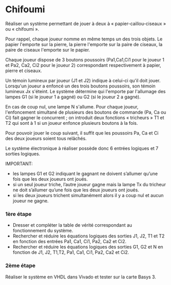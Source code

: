# Chifoumi

Réaliser un système permettant de jouer à deux à « papier-caillou-ciseaux » ou « chifoumi ».

Pour rappel, chaque joueur nomme en même temps un des trois objets. Le papier l'emporte sur la pierre, la pierre l'emporte sur la paire de ciseaux, la paire de ciseaux l'emporte sur le papier.

Chaque joueur dispose de 3 boutons poussoirs (Pa1,Ca1,Ci1 pour le joueur 1 et Pa2, Ca2, Ci2 pour le joueur 2) correspondant respectivement à papier, pierre et ciseaux.

Un témoin lumineux par joueur (J1 et J2) indique à celui-ci qu'il doit jouer. Lorsqu'un joueur a enfoncé un des trois boutons poussoirs, son témoin lumineux Jx s'éteint. Le système détermine qui l'emporte par l'allumage des lampes G1 (si le joueur 1 a gagné) ou G2 (si le joueur 2 a gagné).

En cas de coup nul, une lampe N s'allume. Pour chaque joueur, l'enfoncement simultané de plusieurs des boutons de commande (Pa, Ca ou Ci) fait gagner le concurrent ; on introduit deux fonctions « tricheurs » T1 et T2 qui sont à 1 si un joueur enfonce plusieurs boutons à la fois.

Pour pouvoir jouer le coup suivant, il suffit que les poussoirs Pa, Ca et Ci des deux joueurs soient tous relâchés.

Le système électronique à réaliser possède donc 6 entrées logiques et 7 sorties logiques.

IMPORTANT:

* les lampes G1 et G2 indiquant le gagnant ne doivent s’allumer qu’une fois que les deux joueurs ont joués.
* si un seul joueur triche, l’autre joueur gagne mais la lampe Tx du tricheur ne doit s’allumer qu’une fois que les deux joueurs ont joués.
* si les deux joueurs trichent simultanément alors il y a coup nul et aucun joueur ne gagne.

### 1ère étape

* Dresser et compléter la table de vérité correspondant au fonctionnement du système.
* Rechercher et réduire les équations logiques des sorties J1, J2, T1 et T2 en fonction des entrées Pa1, Ca1, Ci1, Pa2, Ca2 et Ci2.
* Rechercher et réduire les équations logiques des sorties G1, G2 et N en fonction de J1, J2, T1,T2, Pa1, Ca1, Ci1, Pa2, Ca2 et Ci2.&#x20;

### 2ème étape

Réaliser le système en VHDL dans Vivado et tester sur la carte Basys 3.

